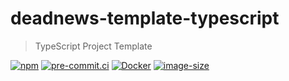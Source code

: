 # deadnews-template-typescript

> TypeScript Project Template

[![npm](https://img.shields.io/npm/v/deadnews-template-typescript)](https://www.npmjs.com/package/deadnews-template-typescript)
[![pre-commit.ci](https://results.pre-commit.ci/badge/github/DeadNews/deadnews-template-typescript/main.svg)](https://results.pre-commit.ci/latest/github/DeadNews/deadnews-template-typescript/main)
[![Docker](https://github.com/DeadNews/deadnews-template-typescript/actions/workflows/docker-publish.yml/badge.svg)](https://github.com/DeadNews/deadnews-template-typescript/actions/workflows/docker-publish.yml)
[![image-size](https://ghcr-badge.egpl.dev/DeadNews/deadnews-template-typescript/size)](https://github.com/DeadNews/deadnews-template-typescript/pkgs/container/deadnews-template-typescript)
